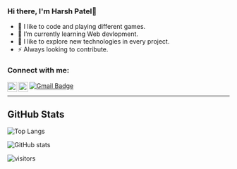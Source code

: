 ### Hi there, I'm Harsh Patel👋

- 🌱 I like to code and playing different games.
- 🔭 I’m currently learning Web devlopment.
- 🤔 I like to explore new technologies in every project.
- ⚡ Always looking to contribute.

### Connect with me:

[<img align="left" alt="LinkedIn" width="22px" src="https://cdn.jsdelivr.net/npm/simple-icons@v3/icons/linkedin.svg" />][linkedin]
[<img align="left" alt="Instagram" width="22px" src="https://cdn.jsdelivr.net/npm/simple-icons@v3/icons/instagram.svg" />][instagram]
<a href="mailto:patelharshashokkumar@gmail.com"><img src="https://img.shields.io/badge/-patelharshashokkumar@gmail.com-c14438?style=flat-square&amp;logo=Gmail&amp;logoColor=white&amp;link=mailto:patelharshashokkumar@gmail.com" alt="Gmail Badge"></a>

[linkedin]: https://www.linkedin.com/in/harsh-patel-733249197/
[instagram]: https://www.instagram.com/harrrsh22_/

---
## GitHub Stats
![Top Langs](https://github-readme-stats.vercel.app/api/top-langs/?username=Harshpatel2222&theme=light)

![GitHub stats](https://github-readme-stats.vercel.app/api?username=Harshpatel2222&show_icons=true&theme=light)

![visitors](https://visitor-badge.glitch.me/badge?page_id=Harshpatel2222)
